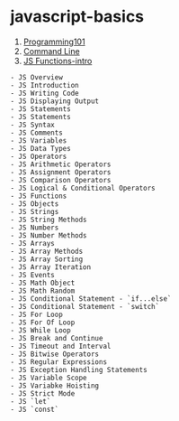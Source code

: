 # javascript-basics

1. [Programming101]()
2. [Command Line]()
3. [JS Functions-intro](https://github.com/amirahnasihah/javascript-basics/tree/main/03-functions-intro)

```
- JS Overview
- JS Introduction
- JS Writing Code
- JS Displaying Output
- JS Statements
- JS Statements
- JS Syntax
- JS Comments
- JS Variables
- JS Data Types
- JS Operators
- JS Arithmetic Operators
- JS Assignment Operators
- JS Comparison Operators
- JS Logical & Conditional Operators
- JS Functions
- JS Objects
- JS Strings
- JS String Methods
- JS Numbers
- JS Number Methods
- JS Arrays
- JS Array Methods
- JS Array Sorting
- JS Array Iteration
- JS Events
- JS Math Object
- JS Math Random
- JS Conditional Statement - `if...else`
- JS Conditional Statement - `switch`
- JS For Loop
- JS For Of Loop
- JS While Loop
- JS Break and Continue
- JS Timeout and Interval
- JS Bitwise Operators
- JS Regular Expressions
- JS Exception Handling Statements
- JS Variable Scope
- JS Variabke Hoisting
- JS Strict Mode
- JS `let`
- JS `const`
```
